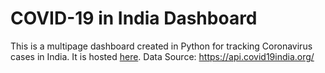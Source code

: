 # COVID-19 in India Dashboard
This is a multipage dashboard created in Python for tracking Coronavirus cases in India.
It is hosted [here](https://dash-covid19-india.herokuapp.com).
Data Source: https://api.covid19india.org/

